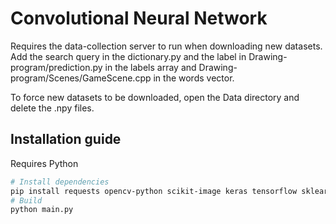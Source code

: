 # Convolutional Neural Network

Requires the data-collection server to run when downloading new datasets. Add the search query in the dictionary.py and the label in Drawing-program/prediction.py in the labels array and Drawing-program/Scenes/GameScene.cpp in the words vector.

To force new datasets to be downloaded, open the Data directory and delete the .npy files.

## Installation guide

Requires Python
```sh
# Install dependencies
pip install requests opencv-python scikit-image keras tensorflow sklearn numpy pyzmq
# Build
python main.py
```